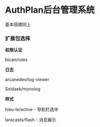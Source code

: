 # AuthPlan后台管理系统

基本搭建同上

### 扩展包选择

**权限认证**

bican/roles



**日志**

arcanedev/log-viewer

Seldaek/monolog



**样式**

hieu-le/active - 导航栏选中

laracasts/flash - 消息展示

